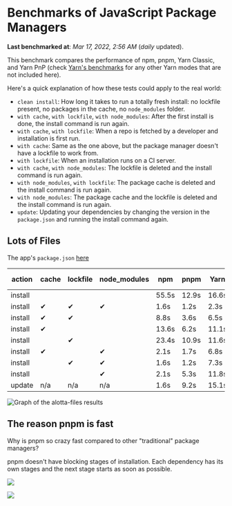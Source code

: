 # Benchmarks of JavaScript Package Managers

**Last benchmarked at**: _Mar 17, 2022, 2:56 AM_ (_daily_ updated).

This benchmark compares the performance of npm, pnpm, Yarn Classic, and Yarn PnP (check [Yarn's benchmarks](https://yarnpkg.com/benchmarks) for any other Yarn modes that are not included here).

Here's a quick explanation of how these tests could apply to the real world:

- `clean install`: How long it takes to run a totally fresh install: no lockfile present, no packages in the cache, no `node_modules` folder.
- `with cache`, `with lockfile`, `with node_modules`: After the first install is done, the install command is run again.
- `with cache`, `with lockfile`: When a repo is fetched by a developer and installation is first run.
- `with cache`: Same as the one above, but the package manager doesn't have a lockfile to work from.
- `with lockfile`: When an installation runs on a CI server.
- `with cache`, `with node_modules`: The lockfile is deleted and the install command is run again.
- `with node_modules`, `with lockfile`: The package cache is deleted and the install command is run again.
- `with node_modules`: The package cache and the lockfile is deleted and the install command is run again.
- `update`: Updating your dependencies by changing the version in the `package.json` and running the install command again.

## Lots of Files

The app's `package.json` [here](https://github.com/pnpm/pnpm.github.io/blob/main/benchmarks/fixtures/alotta-files/package.json)

| action  | cache | lockfile | node_modules| npm | pnpm | Yarn | Yarn PnP |
| ---     | ---   | ---      | ---         | --- | ---  | ---  | ---      |
| install |       |          |             | 55.5s | 12.9s | 16.6s | 23.1s |
| install | ✔     | ✔        | ✔           | 1.6s | 1.2s | 2.3s | n/a |
| install | ✔     | ✔        |             | 8.8s | 3.6s | 6.5s | 1.5s |
| install | ✔     |          |             | 13.6s | 6.2s | 11.1s | 5.9s |
| install |       | ✔        |             | 23.4s | 10.9s | 11.6s | 17.1s |
| install | ✔     |          | ✔           | 2.1s | 1.7s | 6.8s | n/a |
| install |       | ✔        | ✔           | 1.6s | 1.2s | 7.3s | n/a |
| install |       |          | ✔           | 2.1s | 5.3s | 11.8s | n/a |
| update  | n/a | n/a | n/a | 1.6s | 9.2s | 15.1s | 28.9s |

<img alt="Graph of the alotta-files results" src="/img/benchmarks/alotta-files.svg" />

## The reason pnpm is fast

Why is pnpm so crazy fast compared to other "traditional" package managers?

pnpm doesn't have blocking stages of installation. Each dependency has its own stages and the next stage starts as soon as possible.

![](/img/installation-stages-of-other-pms.png)

![](/img/installation-stages-of-pnpm.jpg)